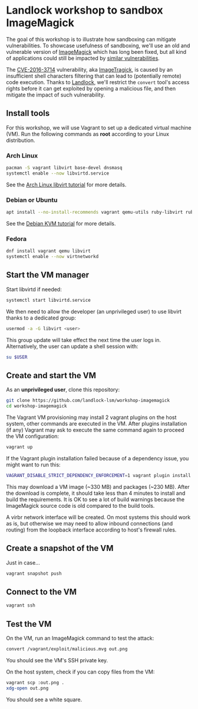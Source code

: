 # Landlock workshop to sandbox ImageMagick

The goal of this workshop is to illustrate how sandboxing can mitigate vulnerabilities.
To showcase usefulness of sandboxing, we'll use an old and vulnerable version of [ImageMagick](https://imagemagick.org/)
which has long been fixed, but all kind of applications could still be impacted by [similar vulnerabilities](https://cve.mitre.org/cgi-bin/cvekey.cgi?keyword=RCE).

The [CVE-2016-3714](https://nvd.nist.gov/vuln/detail/CVE-2016-3714) vulnerability,
aka [ImageTragick](https://imagetragick.com/),
is caused by an insufficient shell characters filtering that can lead to (potentially remote) code execution.
Thanks to [Landlock](https://landlock.io/),
we'll restrict the `convert` tool's access rights before it can get exploited by opening a malicious file,
and then mitigate the impact of such vulnerability.

## Install tools

For this workshop, we will use Vagrant to set up a dedicated virtual machine (VM).
Run the following commands as **root** according to your Linux distribution.

### Arch Linux

```bash
pacman -S vagrant libvirt base-devel dnsmasq
systemctl enable --now libvirtd.service
```

See the [Arch Linux libvirt tutorial](https://wiki.archlinux.org/title/libvirt) for more details.

### Debian or Ubuntu

```bash
apt install --no-install-recommends vagrant qemu-utils ruby-libvirt ruby-dev libvirt-daemon-system qemu-system
```

See the [Debian KVM tutorial](https://wiki.debian.org/KVM) for more details.

### Fedora

```bash
dnf install vagrant qemu libvirt
systemctl enable --now virtnetworkd
```

## Start the VM manager

Start libvirtd if needed:
```bash
systemctl start libvirtd.service
```

We then need to allow the developer (an unprivileged user) to use libvirt thanks to a dedicated group:
```bash
usermod -a -G libvirt <user>
```

This group update will take effect the next time the user logs in.
Alternatively, the user can update a shell session with:
```bash
su $USER
```

## Create and start the VM

As an **unprivileged user**, clone this repository:
```bash
git clone https://github.com/landlock-lsm/workshop-imagemagick
cd workshop-imagemagick
```

The Vagrant VM provisioning may install 2 vagrant plugins on the host system, other commands are executed in the VM.
After plugins installation (if any) Vagrant may ask to execute the same command again to proceed the VM configuration:
```bash
vagrant up
```

If the Vagrant plugin installation failed because of a dependency issue, you might want to run this:
```bash
VAGRANT_DISABLE_STRICT_DEPENDENCY_ENFORCEMENT=1 vagrant plugin install --local
```

This may download a VM image (~330 MB) and packages (~230 MB).
After the download is complete, it should take less than 4 minutes to install and build the requirements.
It is OK to see a lot of build warnings because the ImageMagick source code is old compared to the build tools.

A virbr network interface will be created.
On most systems this should work as is, but otherwise we may need to allow inbound connections (and routing) from the loopback interface according to host's firewall rules.

## Create a snapshot of the VM

Just in case...
```bash
vagrant snapshot push
```

## Connect to the VM

```bash
vagrant ssh
```

## Test the VM

On the VM, run an ImageMagick command to test the attack:
```bash
convert /vagrant/exploit/malicious.mvg out.png
```

You should see the VM's SSH private key.

On the host system, check if you can copy files from the VM:
```bash
vagrant scp :out.png .
xdg-open out.png
```

You should see a white square.
